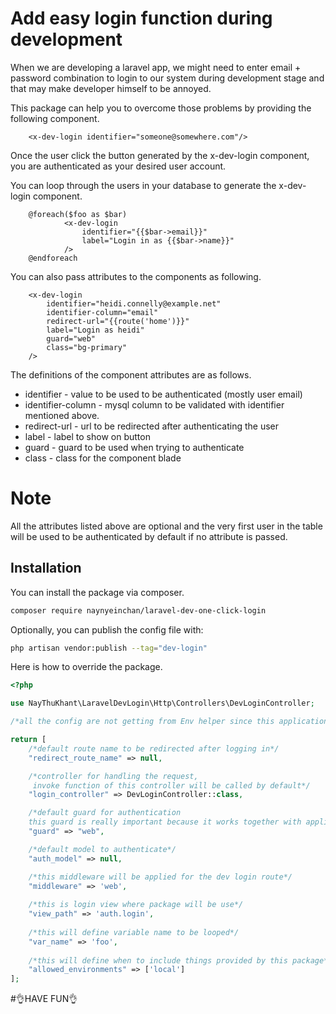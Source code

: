 # Add easy login function during development

When we are developing a laravel app, we might need to enter email + password combination to login to our system during
development stage and that may make developer himself to be annoyed.

This package can help you to overcome those problems by providing the following component.

```blade
    <x-dev-login identifier="someone@somewhere.com"/>
```

Once the user click the button generated by the x-dev-login component, you are authenticated as your desired user
account.

You can loop through the users in your database to generate the x-dev-login component.

```blade
    @foreach($foo as $bar)
            <x-dev-login
                identifier="{{$bar->email}}"
                label="Login in as {{$bar->name}}"
            />
    @endforeach
```

You can also pass attributes to the components as following.

```blade
    <x-dev-login 
        identifier="heidi.connelly@example.net"
        identifier-column="email" 
        redirect-url="{{route('home')}}"
        label="Login as heidi"
        guard="web"
        class="bg-primary"
    />
```

The definitions of the component attributes are as follows.

- identifier - value to be used to be authenticated (mostly user email)
- identifier-column - mysql column to be validated with identifier mentioned above.
- redirect-url - url to be redirected after authenticating the user
- label - label to show on button
- guard - guard to be used when trying to authenticate
- class - class for the component blade

# Note

All the attributes listed above are optional and the very first user in the table will be used to be authenticated by
default if no attribute is passed.

## Installation

You can install the package via composer.

```bash
composer require naynyeinchan/laravel-dev-one-click-login
```

Optionally, you can publish the config file with:

```bash
php artisan vendor:publish --tag="dev-login"
```

Here is how to override the package.

```php
<?php

use NayThuKhant\LaravelDevLogin\Http\Controllers\DevLoginController;

/*all the config are not getting from Env helper since this application should not be messing up the env file*/

return [
    /*default route name to be redirected after logging in*/
    "redirect_route_name" => null,

    /*controller for handling the request,
     invoke function of this controller will be called by default*/
    "login_controller" => DevLoginController::class,

    /*default guard for authentication
    this guard is really important because it works together with application authentication config*/
    "guard" => "web",

    /*default model to authenticate*/
    "auth_model" => null,

    /*this middleware will be applied for the dev login route*/
    "middleware" => 'web',
    
    /*this is login view where package will be use*/
    "view_path" => 'auth.login',
    
    /*this will define variable name to be looped*/
    "var_name" => 'foo',
    
    /*this will define when to include things provided by this package*/
    "allowed_environments" => ['local']
];

```
#👌HAVE FUN👌




